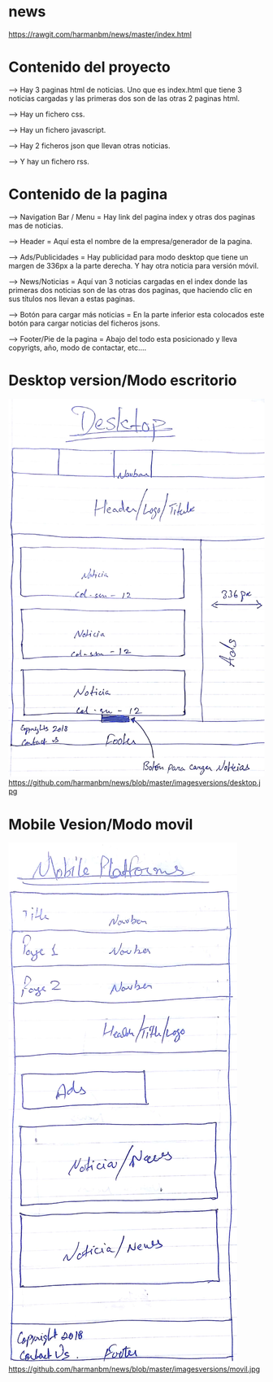 # news

https://rawgit.com/harmanbm/news/master/index.html

# Contenido del proyecto
--> Hay 3 paginas html de noticias. Uno que es index.html que tiene 3 noticias cargadas y las primeras dos son de las otras 2 paginas html.

--> Hay un fichero css.

--> Hay un fichero javascript.

--> Hay 2 ficheros json que llevan otras noticias.

--> Y hay un fichero rss.

# Contenido de la pagina
--> Navigation Bar / Menu = Hay link del pagina index y otras dos paginas mas de noticias.

--> Header = Aquí esta el nombre de la empresa/generador de la pagina.

--> Ads/Publicidades = Hay publicidad para modo desktop que tiene un margen de 336px a la parte derecha. Y hay otra noticia para versión móvil.

--> News/Noticias = Aquí van 3 noticias cargadas en el index donde las primeras dos noticias son de las otras dos paginas, que haciendo clic en sus títulos nos llevan a estas paginas.

--> Botón para cargar más noticias = En la parte inferior esta colocados este botón para cargar noticias del ficheros jsons.

--> Footer/Pie de la pagina = Abajo del todo esta posicionado y lleva copyrigts, año, modo de contactar, etc....

# Desktop version/Modo escritorio
![GitHub Logo](/imagesversions/desktop.jpg)
https://github.com/harmanbm/news/blob/master/imagesversions/desktop.jpg

# Mobile Vesion/Modo movil
![GitHub Logo](/imagesversions/movil.jpg)
https://github.com/harmanbm/news/blob/master/imagesversions/movil.jpg

